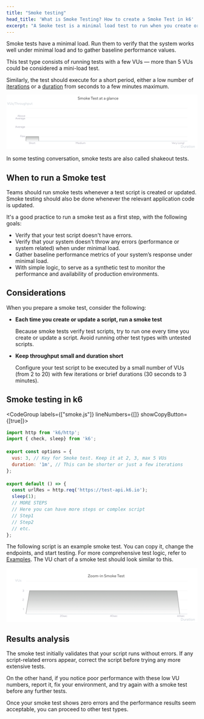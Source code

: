 ```yaml
---
title: "Smoke testing"
head_title: 'What is Smoke Testing? How to create a Smoke Test in k6'
excerpt: "A Smoke test is a minimal load test to run when you create or modify a script."
---
```


Smoke tests have a minimal load.
Run them to verify that the system works well under minimal load and to gather baseline performance values.

This test type consists of running tests with a few VUs — more than 5 VUs could be considered a mini-load test. 

Similarly, the test should execute for a short period, either a low number of [iterations](/using-k6/k6-options/reference/#iterations) or a [duration](/using-k6/k6-options/reference/#duration) from seconds to a few minutes maximum.

![Overview of a smoke test](images/chart-smoke-test-overview.png)

In some testing conversation, smoke tests are also called shakeout tests.

## When to run a Smoke test

Teams should run smoke tests whenever a test script is created or updated. Smoke testing should also be done whenever the relevant application code is updated.

It's a good practice to run a smoke test as a first step, with the following goals: 

- Verify that your test script doesn't have errors.
- Verify that your system doesn't throw any errors (performance or system related) when under minimal load.
- Gather baseline performance metrics of your system’s response under minimal load.
- With simple logic, to serve as a synthetic test to monitor the performance and availability of production environments.

## Considerations 

When you prepare a smoke test, consider the following:


- **Each time you create or update a script, run a smoke test**

  Because smoke tests verify test scripts, try to run one every time you create or update a script. Avoid running other test types with untested scripts.

- **Keep throughput small and duration short**
  
  Configure your test script to be executed by a small number of VUs (from 2 to 20) with few iterations or brief durations (30 seconds to 3 minutes).

## Smoke testing in k6

<CodeGroup labels={["smoke.js"]} lineNumbers={[]} showCopyButton={[true]}>

```javascript
import http from 'k6/http';
import { check, sleep} from 'k6';

export const options = {
  vus: 3, // Key for Smoke test. Keep it at 2, 3, max 5 VUs
  duration: '1m', // This can be shorter or just a few iterations
};

export default () => {
  const urlRes = http.req('https://test-api.k6.io');
  sleep(1);
  // MORE STEPS
  // Here you can have more steps or complex script
  // Step1
  // Step2
  // etc.
};
```

</CodeGroup>


The following script is an example smoke test. You can copy it, change the endpoints, and start testing. For more comprehensive test logic, refer to [Examples](/examples).
The VU chart of a smoke test should look similar to this.

![The shape of the smoke test as configured in the preceding script](images/chart-smoke-test-k6-script-example.png)

## Results analysis

The smoke test initially validates that your script runs without errors. If any script-related errors appear, correct the script before trying any more extensive tests.

On the other hand, if you notice poor performance with these low VU numbers, report it, fix your environment, and try again with a smoke test before any further tests.

Once your smoke test shows zero errors and the performance results seem acceptable, you can proceed to other test types.

